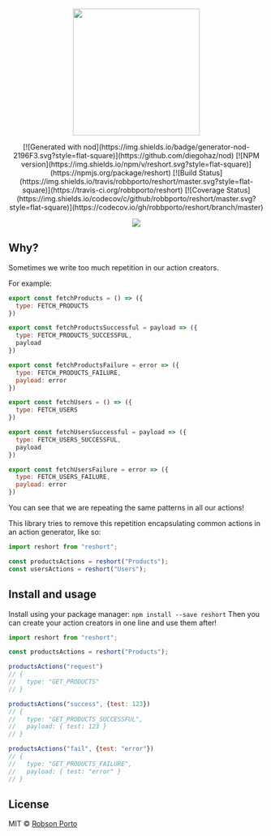<br/>
<p align="center">
  <img src="https://i.imgur.com/ItRWLd2.png" width="250" />
</p>

<p align="center">
  [![Generated with nod](https://img.shields.io/badge/generator-nod-2196F3.svg?style=flat-square)](https://github.com/diegohaz/nod) [![NPM version](https://img.shields.io/npm/v/reshort.svg?style=flat-square)](https://npmjs.org/package/reshort) [![Build Status](https://img.shields.io/travis/robbporto/reshort/master.svg?style=flat-square)](https://travis-ci.org/robbporto/reshort) [![Coverage Status](https://img.shields.io/codecov/c/github/robbporto/reshort/master.svg?style=flat-square)](https://codecov.io/gh/robbporto/reshort/branch/master)
</p>

<p align="center">
  <img src="https://i.imgur.com/2SUaL34.png"/>
</p>

## Why?

Sometimes we write too much repetition in our action creators.

For example:
```js
export const fetchProducts = () => ({
  type: FETCH_PRODUCTS
})

export const fetchProductsSuccessful = payload => ({
  type: FETCH_PRODUCTS_SUCCESSFUL,
  payload
})

export const fetchProductsFailure = error => ({
  type: FETCH_PRODUCTS_FAILURE,
  payload: error
})

export const fetchUsers = () => ({
  type: FETCH_USERS
})

export const fetchUsersSuccessful = payload => ({
  type: FETCH_USERS_SUCCESSFUL,
  payload
})

export const fetchUsersFailure = error => ({
  type: FETCH_USERS_FAILURE,
  payload: error
})
```

You can see that we are repeating the same patterns in all our actions!

This library tries to remove this repetition encapsulating common actions in an action generator, like so:

```js
import reshort from "reshort";

const productsActions = reshort("Products");
const usersActions = reshort("Users");
```

## Install and usage

Install using your package manager:
`npm install --save reshort`
Then you can create your action creators in one line and use them after!
```js
import reshort from "reshort";

const productsActions = reshort("Products");

productsActions("request")
// {
//   type: "GET_PRODUCTS"
// }

productsActions("success", {test: 123})
// {
//   type: "GET_PRODUCTS_SUCCESSFUL",
//   payload: { test: 123 }
// }

productsActions("fail", {test: "error"})
// {
//   type: "GET_PRODUCTS_FAILURE",
//   payload: { test: "error" }
// }
```

## License

MIT © [Robson Porto](https://github.com/robbporto)
